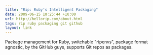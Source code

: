 ```yaml
---
title: "Rip: Ruby's Intelligent Packaging"
date: 2009-06-15 10:25:44 +10:00
url: http://hellorip.com/about.html
tags: rip ruby packaging git github
layout: link
---
```

Package management for Ruby, switchable "ripenvs", package format agnostic, by the GitHub guys, supports Git repos as packages.
